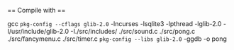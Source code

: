 == Compile with ==

gcc `pkg-config --cflags glib-2.0` -lncurses -lsqlite3 -lpthread -lglib-2.0 -I/usr/include/glib-2.0 -I./src/includes/ ./src/sound.c ./src/pong.c ./src/fancymenu.c ./src/timer.c `pkg-config --libs glib-2.0` -ggdb -o pong
